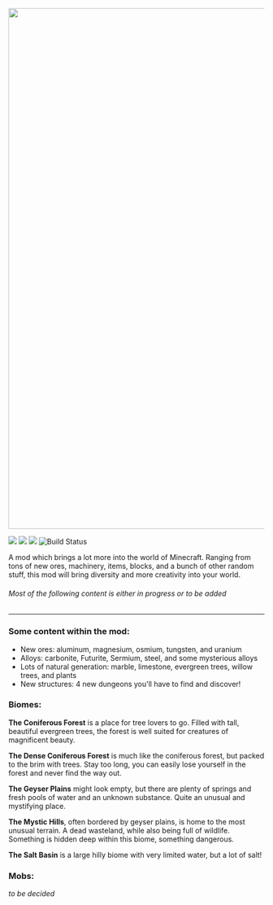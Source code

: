 <p align="center"><img src="https://github.com/NewJumper/Thats-A-Lot-Of-Items/blob/master/src/main/resources/logo_banner.png" alt="Logo" width="1024"></p>

<a href="https://www.curseforge.com/minecraft/mc-mods/thats-a-lot-of-items"><img src="https://img.shields.io/badge/Mod Version-0.4.0-54c3d6"></a>
<a><img src="https://img.shields.io/badge/Minecraft Ver.-1.17-71c46e"></a>
<a href="https://files.minecraftforge.net/net/minecraftforge/forge/"><img src="https://img.shields.io/badge/Forge Ver.-37.0.116-d68f54"></a>
![Build Status](https://github.com/NewJumper/Thats-A-Lot-Of-Items/actions/workflows/gradle.yml/badge.svg)

A mod which brings a lot more into the world of Minecraft. Ranging from tons of new ores, machinery, items, blocks, and a bunch of other random stuff, this mod will bring diversity and more creativity into your world.

###### *Most of the following content is either in progress or to be added*
---
### Some content within the mod:
- New ores: aluminum, magnesium, osmium, tungsten, and uranium
- Alloys: carbonite, Futurite, Sermium, steel, and some mysterious alloys
- Lots of natural generation: marble, limestone, evergreen trees, willow trees, and plants
- New structures: 4 new dungeons you'll have to find and discover!

### Biomes:
**The Coniferous Forest** is a place for tree lovers to go. Filled with tall, beautiful evergreen trees, the forest is well suited for creatures of magnificent beauty.

**The Dense Coniferous Forest** is much like the coniferous forest, but packed to the brim with trees. Stay too long, you can easily lose yourself in the forest and never find the way out.

**The Geyser Plains** might look empty, but there are plenty of springs and fresh pools of water and an unknown substance. Quite an unusual and mystifying place.

**The Mystic Hills**, often bordered by geyser plains, is home to the most unusual terrain. A dead wasteland, while also being full of wildlife. Something is hidden deep within this biome, something dangerous.

**The Salt Basin** is a large hilly biome with very limited water, but a lot of salt!

### Mobs:
*to be decided*

